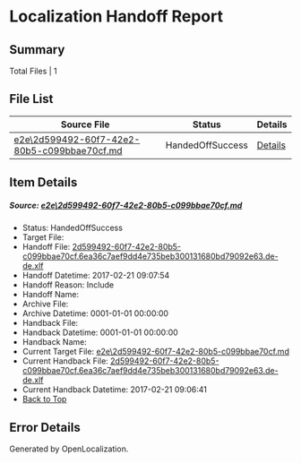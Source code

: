 # <a name='report-top'></a> Localization Handoff Report

## Summary
 Total Files | 1

## File List
 Source File | Status | Details 
 ----------- | ------ | ------- 
 [e2e\2d599492-60f7-42e2-80b5-c099bbae70cf.md](https://github.com/OpenLocalizationTestOrg/ol-test4/blob/aa6a0d5559d764fe2e1f54e61a92466fd9f8f4da/e2e/2d599492-60f7-42e2-80b5-c099bbae70cf.md) | HandedOffSuccess | [Details](#f6ef8b934a0288ff9be746a8bf32c0abc4be5ed22)

## Item Details
##### <a name='f6ef8b934a0288ff9be746a8bf32c0abc4be5ed22'></a> Source: [e2e\2d599492-60f7-42e2-80b5-c099bbae70cf.md](https://github.com/OpenLocalizationTestOrg/ol-test4/blob/aa6a0d5559d764fe2e1f54e61a92466fd9f8f4da/e2e/2d599492-60f7-42e2-80b5-c099bbae70cf.md)
* Status: HandedOffSuccess
* Target File: 
* Handoff File: [2d599492-60f7-42e2-80b5-c099bbae70cf.6ea36c7aef9dd4e735beb300131680bd79092e63.de-de.xlf](https://github.com/OpenLocalizationTestOrg/ol-test4-handoff/blob/3bf5241b7e5594af8732cfd481e7115d99ab3d42/ol-handoff/OpenLocalizationTestOrg/ol-test4-dede/xinjiang/ht/2d599492-60f7-42e2-80b5-c099bbae70cf.6ea36c7aef9dd4e735beb300131680bd79092e63.de-de.xlf)
* Handoff Datetime: 2017-02-21 09:07:54
* Handoff Reason: Include
* Handoff Name: 
* Archive File: 
* Archive Datetime: 0001-01-01 00:00:00
* Handback File: 
* Handback Datetime: 0001-01-01 00:00:00
* Handback Name: 
* Current Target File: [e2e\2d599492-60f7-42e2-80b5-c099bbae70cf.md](https://github.com/OpenLocalizationTestOrg/ol-test4-dede/blob/671828b52552e2b0dda6897fac831b788952a352/e2e/2d599492-60f7-42e2-80b5-c099bbae70cf.md)
* Current Handback File: [2d599492-60f7-42e2-80b5-c099bbae70cf.6ea36c7aef9dd4e735beb300131680bd79092e63.de-de.xlf](https://github.com/OpenLocalizationTestOrg/ol-test4-handback/blob/2a81d3ff00b57ac2d9fa02499c36b5c109314ccc/ol-handback/OpenLocalizationTestOrg/ol-test4-dede/xinjiang/ht/2d599492-60f7-42e2-80b5-c099bbae70cf.6ea36c7aef9dd4e735beb300131680bd79092e63.de-de.xlf)
* Current Handback Datetime: 2017-02-21 09:06:41
* [Back to Top](#report-top)


## Error Details

Generated by OpenLocalization.
